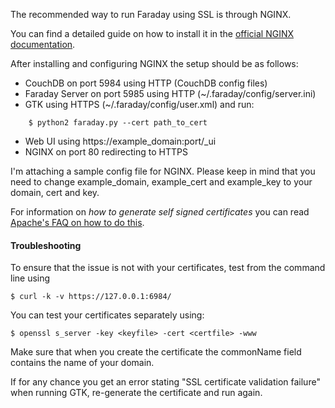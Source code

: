 The recommended way to run Faraday using SSL is through NGINX.

You can find a detailed guide on how to install it in the [official NGINX documentation](https://www.nginx.com/resources/wiki/start/topics/tutorials/install/).

After installing and configuring NGINX the setup should be as follows:
* CouchDB on port 5984 using HTTP (CouchDB config files)
* Faraday Server on port 5985 using HTTP (~/.faraday/config/server.ini)
* GTK using HTTPS (~/.faraday/config/user.xml) and run:
```
    $ python2 faraday.py --cert path_to_cert
```
* Web UI using https://example_domain:port/_ui
* NGINX on port 80 redirecting to HTTPS

I'm attaching a sample config file for NGINX. Please keep in mind that you need to change example_domain, example_cert and example_key to your domain, cert and key.

For information on *how to generate self signed certificates* you can read [Apache's FAQ on how to do this](https://cwiki.apache.org/confluence/pages/viewpage.action?pageId=48203146).

#### Troubleshooting

To ensure that the issue is not with your certificates, test from the command line using
```
$ curl -k -v https://127.0.0.1:6984/
```
You can test your certificates separately using:
```
$ openssl s_server -key <keyfile> -cert <certfile> -www
```

Make sure that when you create the certificate the commonName field contains the name of your domain.

If for any chance you get an error stating "SSL certificate validation failure" when running GTK, re-generate the certificate and run again.
